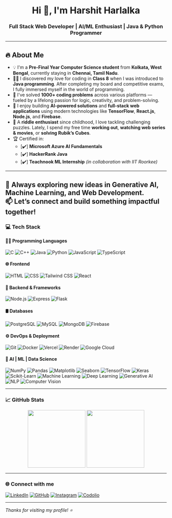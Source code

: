 <h1 align="center">Hi 👋, I'm Harshit Harlalka</h1>
<h3 align="center">Full Stack Web Developer | AI/ML Enthusiast | Java & Python Programmer</h3>

---

## 🔥 About Me

- 💡 I'm a **Pre-Final Year Computer Science student** from **Kolkata, West Bengal**, currently staying in **Chennai, Tamil Nadu**.
- 👨‍💻 I discovered my love for coding in **Class 8** when I was introduced to **Java programming**. After completing my board and competitive exams, I fully immersed myself in the world of programming.
- 🧠 I've solved **1000+ coding problems** across various platforms — fueled by a lifelong passion for logic, creativity, and problem-solving.
- 🚀 I enjoy building **AI-powered solutions** and **full-stack web applications** using modern technologies like **TensorFlow**, **React.js**, **Node.js**, and **Firebase**.
- 🧩 A **riddle enthusiast** since childhood, I love tackling challenging puzzles. Lately, I spend my free time **working out**, **watching web series & movies**, or **solving Rubik’s Cubes**.
- 🏆 Certified in:
  - [✔️] **Microsoft Azure AI Fundamentals**
  - [✔️] **HackerRank Java**
  - [✔️] **Teachnook ML Internship** *(in collaboration with IIT Roorkee)*

---

🌟 Always exploring new ideas in **Generative AI**, **Machine Learning**, and **Web Development**.  
📫 Let’s connect and build something impactful together!
---

### 💻 Tech Stack

#### 👨‍💻 Programming Languages
![C](https://img.shields.io/badge/-C-00599C?style=flat&logo=c)
![C++](https://img.shields.io/badge/-C++-00599C?style=flat&logo=c++)
![Java](https://img.shields.io/badge/-Java-ED8B00?style=flat&logo=openjdk)
![Python](https://img.shields.io/badge/-Python-3776AB?style=flat&logo=python)
![JavaScript](https://img.shields.io/badge/-JavaScript-F7DF1E?style=flat&logo=javascript)
![TypeScript](https://img.shields.io/badge/-TypeScript-3178C6?style=flat&logo=typescript)

#### 🌐 Frontend
![HTML](https://img.shields.io/badge/-HTML5-E34F26?style=flat&logo=html5)
![CSS](https://img.shields.io/badge/-CSS3-1572B6?style=flat&logo=css3)
![Tailwind CSS](https://img.shields.io/badge/-TailwindCSS-06B6D4?style=flat&logo=tailwind-css)
![React](https://img.shields.io/badge/-React-20232A?style=flat&logo=react)

#### 🧩 Backend & Frameworks
![Node.js](https://img.shields.io/badge/-Node.js-339933?style=flat&logo=node.js)
![Express](https://img.shields.io/badge/-Express-000000?style=flat&logo=express)
![Flask](https://img.shields.io/badge/-Flask-000000?style=flat&logo=flask)

#### 🛢 Databases
![PostgreSQL](https://img.shields.io/badge/-PostgreSQL-336791?style=flat&logo=postgresql)
![MySQL](https://img.shields.io/badge/-MySQL-4479A1?style=flat&logo=mysql)
![MongoDB](https://img.shields.io/badge/-MongoDB-47A248?style=flat&logo=mongodb)
![Firebase](https://img.shields.io/badge/-Firebase-FFCA28?style=flat&logo=firebase)

#### ⚙️ DevOps & Deployment
![Git](https://img.shields.io/badge/-Git-F05032?style=flat&logo=git)
![Docker](https://img.shields.io/badge/-Docker-2496ED?style=flat&logo=docker)
![Vercel](https://img.shields.io/badge/-Vercel-000000?style=flat&logo=vercel)
![Render](https://img.shields.io/badge/-Render-00979D?style=flat)
![Google Cloud](https://img.shields.io/badge/-GoogleCloud-4285F4?style=flat&logo=google-cloud)

#### 🤖 AI | ML | Data Science
![NumPy](https://img.shields.io/badge/-NumPy-013243?style=flat&logo=numpy)
![Pandas](https://img.shields.io/badge/-Pandas-150458?style=flat&logo=pandas)
![Matplotlib](https://img.shields.io/badge/-Matplotlib-11557C?style=flat)
![Seaborn](https://img.shields.io/badge/-Seaborn-3D3D3D?style=flat)
![TensorFlow](https://img.shields.io/badge/-TensorFlow-FF6F00?style=flat&logo=tensorflow)
![Keras](https://img.shields.io/badge/-Keras-D00000?style=flat&logo=keras)
![Scikit-Learn](https://img.shields.io/badge/-Scikit--Learn-F7931E?style=flat&logo=scikit-learn)
![Machine Learning](https://img.shields.io/badge/-MachineLearning-102c57?style=flat)
![Deep Learning](https://img.shields.io/badge/-DeepLearning-FF6D00?style=flat)
![Generative AI](https://img.shields.io/badge/-GenerativeAI-8e44ad?style=flat)
![NLP](https://img.shields.io/badge/-NLP-7B1FA2?style=flat)
![Computer Vision](https://img.shields.io/badge/-ComputerVision-455A64?style=flat)

---

### 📈 GitHub Stats
<p align="center">
  <img src="https://github-readme-stats.vercel.app/api?username=Harshit-TheCoder&show_icons=true&theme=radical" height="180px" />
  <img src="https://streak-stats.demolab.com/?user=Harshit-TheCoder&theme=radical" height="180px" />
</p>



---

### 🌐 Connect with me

[![LinkedIn](https://img.shields.io/badge/-LinkedIn-blue?style=flat&logo=linkedin)](https://www.linkedin.com/in/harshit-harlalka-26b200233/)
[![GitHub](https://img.shields.io/badge/-GitHub-black?style=flat&logo=github)](https://github.com/Harshit-TheCoder)
[![Instagram](https://img.shields.io/badge/-Instagram-E4405F?style=flat&logo=instagram)](https://instagram.com/harlalkaharshit)
[![Codolio](https://img.shields.io/badge/-Codolio-darkgreen?style=flat)](https://www.codolio.com/Harshit-TheCoder)

---

_Thanks for visiting my profile! ⭐️_

